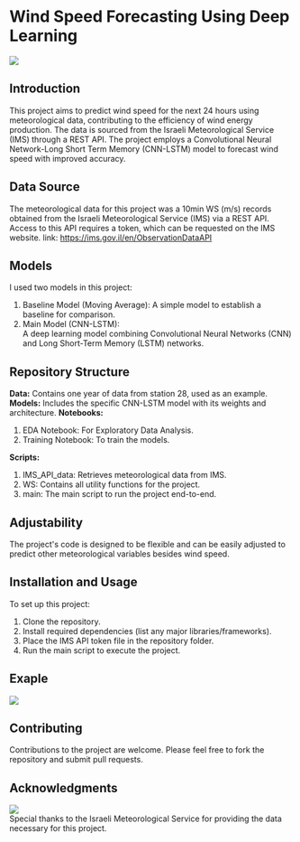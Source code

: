 # Wind Speed Forecasting Using Deep Learning 
![](https://www.windsystemsmag.com/wp-content/uploads/2019/10/1019-CW-I1.jpg)
## Introduction
This project aims to predict wind speed for the next 24 hours using meteorological data, contributing to the efficiency of wind energy production. 
The data is sourced from the Israeli Meteorological Service (IMS) through a REST API. 
The project employs a Convolutional Neural Network-Long Short Term Memory (CNN-LSTM) model to forecast wind speed with improved accuracy.

## Data Source
The meteorological data for this project was a 10min WS (m/s) records obtained from the Israeli Meteorological Service (IMS) via a REST API. 
Access to this API requires a token, which can be requested on the IMS website.
link: https://ims.gov.il/en/ObservationDataAPI

## Models
I used two models in this project:

1. Baseline Model (Moving Average): A simple model to establish a baseline for comparison.
2. Main Model (CNN-LSTM):  
A deep learning model combining Convolutional Neural Networks (CNN) and Long Short-Term Memory (LSTM) networks.

## Repository Structure
**Data:** Contains one year of data from station 28, used as an example.
**Models:** Includes the specific CNN-LSTM model with its weights and architecture.
**Notebooks:**
1. EDA Notebook: For Exploratory Data Analysis.
2. Training Notebook: To train the models.  

**Scripts:**
1. IMS_API_data: Retrieves meteorological data from IMS.
2. WS: Contains all utility functions for the project.
3. main: The main script to run the project end-to-end.
## Adjustability
The project's code is designed to be flexible and can be easily adjusted to predict other meteorological variables besides wind speed.

## Installation and Usage
To set up this project:  
1. Clone the repository.
2. Install required dependencies (list any major libraries/frameworks).
3. Place the IMS API token file in the repository folder.
4. Run the main script to execute the project.

## Exaple
![](https://cdn.myportfolio.com/32296834-5246-4001-b397-8c8d06fc8c2b/9d790755-0766-4d4b-8c7c-2e9a94b17991_rw_1920.png?h=3135a19aa56bc7b9b8bd42082726e290)

## Contributing
Contributions to the project are welcome. Please feel free to fork the repository and submit pull requests.

## Acknowledgments
![](https://www.adscientificindex.com/logos/27024.jpg)  
Special thanks to the Israeli Meteorological Service for providing the data necessary for this project.  
